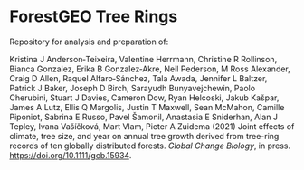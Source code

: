 # ForestGEO Tree Rings

Repository for analysis and preparation of:

Kristina J Anderson‐Teixeira, Valentine Herrmann, Christine R Rollinson, Bianca Gonzalez, Erika B Gonzalez‐Akre, Neil Pederson, M Ross Alexander, Craig D Allen, Raquel Alfaro‐Sánchez, Tala Awada, Jennifer L Baltzer, Patrick J Baker, Joseph D Birch, Sarayudh Bunyavejchewin, Paolo Cherubini, Stuart J Davies, Cameron Dow, Ryan Helcoski, Jakub Kašpar, James A Lutz, Ellis Q Margolis, Justin T Maxwell, Sean McMahon, Camille Piponiot, Sabrina E Russo, Pavel Šamonil, Anastasia E Sniderhan, Alan J Tepley, Ivana Vašíčková, Mart Vlam, Pieter A Zuidema (2021) Joint effects of climate, tree size, and year on annual tree growth derived from tree-ring records of ten globally distributed forests. *Global Change Biology*, in press.  https://doi.org/10.1111/gcb.15934.


